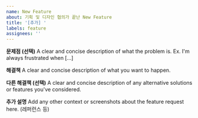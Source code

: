 ```yaml
---
name: New Feature
about: 기획 및 디자인 협의가 끝난 New Feature
title: '[추가] '
labels: feature
assignees: ''
---
```


**문제점 (선택)**
A clear and concise description of what the problem is. Ex. I'm always frustrated when [...]

**해결책**
A clear and concise description of what you want to happen.

**다른 해결책 (선택)**
A clear and concise description of any alternative solutions or features you've considered.

**추가 설명**
Add any other context or screenshots about the feature request here. (레퍼런스 등)
